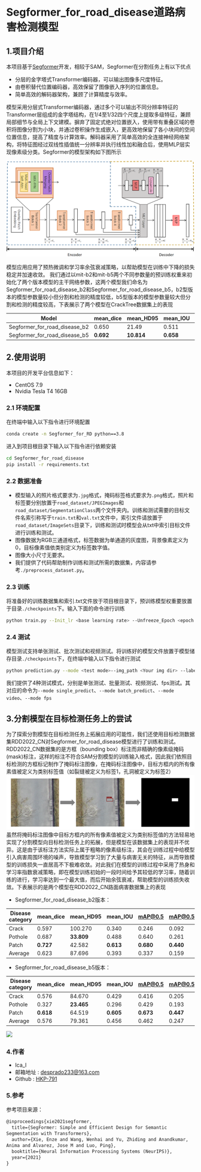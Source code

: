 # Segformer_for_road_disease道路病害检测模型

## 1.项目介绍

本项目基于[Segformer](https://arxiv.org/abs/2304.02643)开发，相较于SAM，Segformer在分割任务上有以下优点

- 分层的金字塔式Transformer编码器，可以输出图像多尺度特征。
- 由卷积替代位置编码器，高效保留了图像嵌入序列的位置信息。
- 简单高效的解码器架构，兼顾了计算精度与效率。

模型采用​​分层式Transformer编码器​​，通过多个可以输出不同分辨率特征的Transformer层组成的金字塔结构，在1/4至1/32四个尺度上提取多级特征，兼顾局部细节与全局上下文建模。摒弃了固定式绝对位置嵌入，使用带有重叠区域的卷积将图像分割为小块，并通过卷积操作生成嵌入，更高效地保留了各小块间的空间位置信息，提高了精度与计算效率。解码器采用了简单高效的全连接神经网络架构，将特征图经过双线性插值统一分辨率并执行线性加和融合后，使用MLP层实现像素级分类。Segformer的模型架构如下图所示

<img src="./materials/pipeline.png">

模型应用应用了预热微调和学习率余弦衰减策略，以帮助模型在训练中下降的损失稳定并加速收敛。
我们通过以mit-b2和mit-b5两个不同参数量的预训练权重来初始化了两个版本模型的主干网络参数，这两个模型我们命名为Segformer_for_road_disease_b2和Segformer_for_road_disease_b5，b2型版本的模型参数量较小但分割和检测的精度较低，b5型版本的模型参数量较大但分割和检测的精度较高，下表展示了两个模型在CrackTree数据集上的表现

| Model | mean_dice | mean_HD95 | mean_IOU | mAP@0.5 | mAP@0.5:0.95 |
|-|-|-|-|-|-|
| Segformer_for_road_disease_b2 | 0.650 | 21.49 | 0.511 | 0.097 | 0.067 |
| Segformer_for_road_disease_b5 | **0.692** | **10.814** | **0.658** | **0.322** | **0.271** |

## 2.使用说明

本项目的开发平台信息如下：
- CentOS 7.9
- Nvidia Tesla T4 16GB
### 2.1 环境配置
在终端中输入以下指令进行环境配置
```bash
conda create -n Segformer_for_RD python==3.8
```
进入到项目根目录下输入以下指令进行依赖安装
```bash
cd Segformer_for_road_disease
pip install -r requirements.txt
```
### 2.2 数据准备
- 模型输入的照片格式要求为`.jpg`格式，掩码标签格式要求为`.png`格式，照片和标签要分别放置于`road_dataset/JPEGImages`和`road_dataset/SegmentationClass`两个文件夹内。训练和测试需要的目标文件名索引称写于`train.txt`和`val.txt`文件中，索引文件请放置于`road_dataset/ImageSets`目录下，训练和测试时模型会从txt中索引目标文件进行训练和测试。
- 图像数据为RGB三通道格式，标签数据为单通道的灰度图，背景像素定义为0，目标像素值依类别定义为标签数字值。
- 图像大小尺寸无要求。
- 我们提供了代码帮助制作训练和测试所需的数据集，内容请参考`./preprocess_dataset.py`。
### 2.3 训练
将准备好的训练数据集和索引.txt文件放于项目根目录下，预训练模型权重要放置于目录`./checkpoints`下。输入下面的命令进行训练

```bash
python train.py --Init_lr <base learning rate> --Unfreeze_Epoch <epoch for unfreeze training> --dataset_path <path to your dataset>  --model_path <path where your model are> 
```
### 2.4 测试
模型测试支持单张测试、批次测试和视频测试。将训练好的模型文件放置于模型储存目录`./checkpoints`下，在终端中输入以下指令进行测试
```bash
python prediction.py --mode <test mode>--img_path <Your img dir> --label_dir <Your label dir> --list_dir <Your index list dir> --test_output <test output path> --phi <type of your model> --model_path <path where your model checkpoints are> --num_classes <number of classes>
```
我们提供了4种测试模式，分别是单张测试、批量测试、视频测试、fps测试。其对应的命令为`--mode single_predict`、`--mode batch_predict`、`--mode video`、`--mode fps`

## 3.分割模型在目标检测任务上的尝试

为了探索分割模型在目标检测任务上拓展应用的可能性，我们还使用目标检测数据集RDD2022_CN对Segformer_for_road_disease模型进行了训练和测试。RDD2022_CN数据集的是方框（bounding box）标注而非精确的像素级掩码(mask)标注，这样的标注不符合SAM分割模型的训练输入格式，因此我们依照目标检测的方框标记制作了掩码标注图像，在掩码标注图像中，目标方框内的所有像素值被定义为类别标签值（如裂缝被定义为标签1，孔洞被定义为标签2）
<img src="./materials/label_process.png">
虽然将掩码标注图像中目标方框内的所有像素值被定义为类别标签值的方法轻易地实现了分割模型向目标检测任务上的拓展，但是模型在该数据集上的表现并不优异。这是由于该标注方法实际上属于粗略的像素级标注，其会在训练过程中给模型引入病害周围环境的噪声，导致模型学习到了大量与病害无关的特征，从而导致模型的训练损失一直居高不下极难收敛。对此我们在模型的训练过程中采用了热身和学习率指数衰减策略，即在模型训练初始的一段时间给予其较低的学习率，随着训练的进行，学习率达到一个最大值，而后开始余弦衰减，帮助模型的训练损失收敛。下表展示的是两个模型在RDD2022_CN路面病害数据集上的表现

- Segformer_for_road_disease_b2版本：
  
| Disease category | mean_dice | mean_HD95 | mean_IOU | mAP@0.5 | mAP@0.5:0.95 |
|-|-|-|-|-|-|
| Crack | 0.597 | 100.270 | 0.340 | 0.246 | 0.092 |
| Pothole | 0.687 | **33.809** | 0.488 | 0.640 | 0.261 |
| Patch | **0.727** | 42.582 | **0.613** | **0.680** | **0.440** |
|Average | 0.623 | 87.696 | 0.393 | 0.337 | 0.159 |

- Segformer_for_road_disease_b5版本：
  
| Disease category | mean_dice | mean_HD95 | mean_IOU | mAP@0.5 | mAP@0.5:0.95 |
|-|-|-|-|-|-|
| Crack | 0.576 | 84.670 | 0.429 | 0.416 | 0.205 |
| Pothole | 0.327 | **23.465** | 0.296 | 0.429 | 0.193 |
| Patch | **0.618** | 64.519 | **0.605** | **0.673** | **0.447** |
| Average | 0.576 | 79.361 | 0.456 | 0.462 | 0.247|

<img src="materials\sample.png">

### 4.作者

- Ica_l
- 邮箱地址 : [desprado233@163.com](desprado233@163.com)
- Github : [HKP-791](https://github.com/HKP-791)

### 5.参考

参考项目来源：
```
@inproceedings{xie2021segformer,
  title={SegFormer: Simple and Efficient Design for Semantic Segmentation with Transformers},
  author={Xie, Enze and Wang, Wenhai and Yu, Zhiding and Anandkumar, Anima and Alvarez, Jose M and Luo, Ping},
  booktitle={Neural Information Processing Systems (NeurIPS)},
  year={2021}
}
```